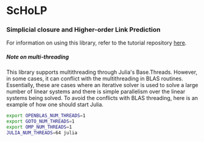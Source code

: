 # ScHoLP

### Simplicial closure and Higher-order Link Prediction

For information on using this library, refer to the tutorial repository [here](https://github.com/arbenson/ScHoLP-Tutorial).

##### Note on multi-threading

This library supports multithreading through Julia's Base.Threads. However, in some cases, it can conflict with the multithreading in BLAS routines. Essentially, these are cases where an iterative solver is used to solve a large number of linear systems and there is simple parallelism over the linear systems being solved. To avoid the conflicts with BLAS threading, here is an example of how one should start Julia.

```bash
export OPENBLAS_NUM_THREADS=1
export GOTO_NUM_THREADS=1
export OMP_NUM_THREADS=1
JULIA_NUM_THREADS=64 julia
```

